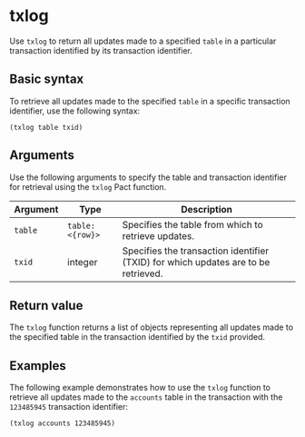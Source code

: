 # txlog

Use `txlog` to return all updates made to a specified `table` in a particular transaction identified by its transaction identifier.

## Basic syntax

To retrieve all updates made to the specified `table` in a specific transaction identifier, use the following syntax:

```pact
(txlog table txid)
```

## Arguments

Use the following arguments to specify the table and transaction identifier for retrieval using the `txlog` Pact function.

| Argument | Type | Description |
| --- | --- | --- |
| `table` | `table: <{row}>` | Specifies the table from which to retrieve updates. |
| `txid` | integer | Specifies the transaction identifier (TXID) for which updates are to be retrieved. |

## Return value

The `txlog` function returns a list of objects representing all updates made to the specified table in the transaction identified by the `txid` provided.

## Examples

The following example demonstrates how to use the `txlog` function to retrieve all updates made to the `accounts` table in the transaction with the `123485945` transaction identifier:

```pact
(txlog accounts 123485945)
```
